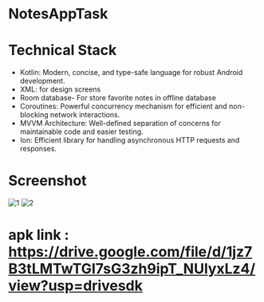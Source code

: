 # NotesAppTask
# Technical Stack
- Kotlin: Modern, concise, and type-safe language for robust Android development.
- XML: for design screens
- Room database- For store favorite notes in offline database
- Coroutines: Powerful concurrency mechanism for efficient and non-blocking network interactions.
- MVVM Architecture: Well-defined separation of concerns for maintainable code and easier testing.
- Ion: Efficient library for handling asynchronous HTTP requests and responses.

# Screenshot
![1](https://github.com/user-attachments/assets/3f8a8074-f8dc-4335-9287-6011ad03c5e9)
![2](https://github.com/user-attachments/assets/f6cd6736-b0e1-4928-af7a-849d7c4de5d5)

# apk link : https://drive.google.com/file/d/1jz7B3tLMTwTGI7sG3zh9ipT_NUlyxLz4/view?usp=drivesdk
